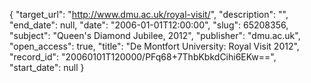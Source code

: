 {
  "target_url": "http://www.dmu.ac.uk/royal-visit/", 
  "description": "", 
  "end_date": null, 
  "date": "2006-01-01T12:00:00", 
  "slug": 65208356, 
  "subject": "Queen's Diamond Jubilee, 2012", 
  "publisher": "dmu.ac.uk", 
  "open_access": true, 
  "title": "De Montfort University: Royal Visit 2012", 
  "record_id": "20060101T120000/PFq68+7ThbKbkdCihi6EKw==", 
  "start_date": null
}

